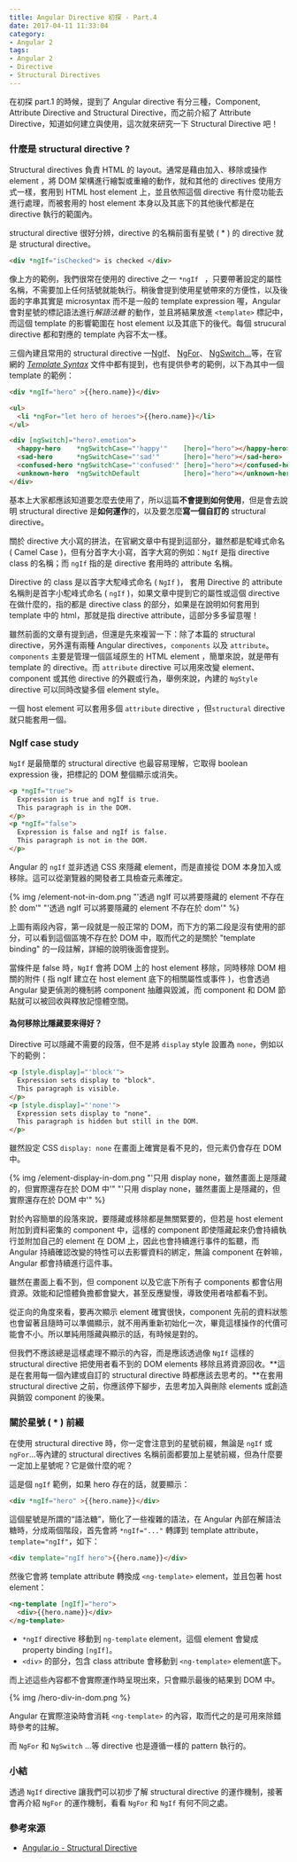 ```yaml
---
title: Angular Directive 初探 - Part.4
date: 2017-04-11 11:33:04
category:
- Angular 2
tags:
- Angular 2
- Directive
- Structural Directives
---
```


在初探 part.1 的時候，提到了 Angular directive 有分三種，Component, Attribute Directive and Structural Directive，而之前介紹了 Attribute Directive，知道如何建立與使用，這次就來研究一下 Structural Directive 吧！

### 什麼是 structural directive ?

Structural directives 負責 HTML 的 layout。通常是藉由加入、移除或操作 element ，將 DOM 架構進行繪製或重繪的動作，就和其他的 directives 使用方式一樣，套用到 HTML host element 上，並且依照這個 directive 有什麼功能去進行處理，而被套用的 host element 本身以及其底下的其他後代都是在 directive 執行的範圍內。

structural directive 很好分辨，directive 的名稱前面有星號 ( * ) 的 directive 就是 structural directive。

```html
<div *ngIf="isChecked"> is checked </div>
```

像上方的範例，我們很常在使用的 directive 之一 `*ngIf ` ，只要帶著設定的屬性名稱，不需要加上任何括號就能執行。稍後會提到使用星號帶來的方便性，以及後面的字串其實是 microsyntax 而不是一般的 template expression 喔，Angular 會對星號的標記語法進行*解語法糖* 的動作，並且將結果放進 `<template>` 標記中，而這個 template 的影響範圍在 host element 以及其底下的後代。每個 strucural directive 都和對應的 template 內容不太一樣。

三個內建且常用的 structural directive —[NgIf](https://angular.io/docs/ts/latest/guide/template-syntax.html#ngIf)、 [NgFor](https://angular.io/docs/ts/latest/guide/template-syntax.html#ngFor)、 [NgSwitch...](https://angular.io/docs/ts/latest/guide/template-syntax.html#ngSwitch)等，在官網的 [*Template Syntax*](https://angular.io/docs/ts/latest/guide/template-syntax.html) 文件中都有提到，也有提供參考的範例，以下為其中一個 template 的範例：

<!--more-->

```html
<div *ngIf="hero" >{{hero.name}}</div>

<ul>
  <li *ngFor="let hero of heroes">{{hero.name}}</li>
</ul>

<div [ngSwitch]="hero?.emotion">
  <happy-hero    *ngSwitchCase="'happy'"    [hero]="hero"></happy-hero>
  <sad-hero      *ngSwitchCase="'sad'"      [hero]="hero"></sad-hero>
  <confused-hero *ngSwitchCase="'confused'" [hero]="hero"></confused-hero>
  <unknown-hero  *ngSwitchDefault           [hero]="hero"></unknown-hero>
</div>
```

基本上大家都應該知道要怎麼去使用了，所以這篇**不會提到如何使用**，但是會去說明 structural directive 是**如何運作**的，以及要怎麼**寫一個自訂的** structural directive。

關於 directive 大小寫的拼法，在官網文章中有提到這部分，雖然都是駝峰式命名 ( Camel Case )，但有分首字大小寫，首字大寫的例如：`NgIf` 是指 directive class 的名稱；而 `ngIf` 指的是 directive 套用時的 attribute 名稱。

Directive 的 class 是以首字大駝峰式命名 ( `NgIf` )， 套用 Directive 的 attribute 名稱則是首字小駝峰式命名 ( `ngIf` )，如果文章中提到它的屬性或這個 directive 在做什麼的，指的都是 directive class 的部分，如果是在說明如何套用到 template 中的 html，那就是指 directive attribute，這部分多多留意喔！

雖然前面的文章有提到過，但還是先來複習一下：除了本篇的 structural directive，另外還有兩種 Angular directives，`components` 以及 `attribute`。`components` 主要是管理一個區域原生的 HTML  element ，簡單來說，就是帶有 template 的 directive。而 `attribute` directive 可以用來改變 element、component 或其他 directive 的外觀或行為，舉例來說，內建的 `NgStyle` directive 可以同時改變多個 element style。

一個 host element 可以套用多個 `attribute` directive ，但`structural` directive 就只能套用一個。



### NgIf case study

`NgIf` 是最簡單的 structural directive 也最容易理解，它取得 boolean expression 後，把標記的 DOM 整個顯示或消失。

```html
<p *ngIf="true">
  Expression is true and ngIf is true.
  This paragraph is in the DOM.
</p>
<p *ngIf="false">
  Expression is false and ngIf is false.
  This paragraph is not in the DOM.
</p>
```

Angular 的 `ngIf` 並非透過 CSS 來隱藏 element，而是直接從 DOM 本身加入或移除。這可以從瀏覽器的開發者工具檢查元素確定。

{% img /element-not-in-dom.png "'透過 ngIf 可以將要隱藏的 element 不存在於 dom'" "'透過 ngIf 可以將要隱藏的 element 不存在於 dom'" %}

上圖有兩段內容，第一段就是一般正常的 DOM，而下方的第二段是沒有使用的部分，可以看到這個區塊不存在於 DOM 中，取而代之的是關於 "template binding" 的一段註解，詳細的說明後面會提到。

當條件是 false 時，`NgIf` 會將 DOM 上的 host element 移除，同時移除 DOM 相關的附件 ( 指 ngIf 建立在 host element 底下的相關屬性或事件 )，也會透過 Angular 變更偵測的機制將 component 抽離與毀滅，而 component 和 DOM 節點就可以被回收與釋放記憶體空間。

#### 為何移除比隱藏要來得好？

Directive 可以隱藏不需要的段落，但不是將 `display` style 設置為 `none`，例如以下的範例：

```html
<p [style.display]="'block'">
  Expression sets display to "block".
  This paragraph is visible.
</p>
<p [style.display]="'none'">
  Expression sets display to "none".
  This paragraph is hidden but still in the DOM.
</p>
```

雖然設定 CSS `display: none` 在畫面上確實是看不見的，但元素仍會存在 DOM 中。

{% img /element-display-in-dom.png "'只用 display none，雖然畫面上是隱藏的，但實際還存在於 DOM 中'" "'只用 display none，雖然畫面上是隱藏的，但實際還存在於 DOM 中'" %}

對於內容簡單的段落來說，要隱藏或移除都是無關緊要的，但若是 host element 附加到資料密集的 component 中，這樣的 component 即使隱藏起來仍會持續執行並附加自己的 element 在 DOM 上，因此也會持續進行事件的監聽，而 Angular 持續確認改變的特性可以去影響資料的綁定，無論 component 在幹嘛，Angular 都會持續進行這件事。

雖然在畫面上看不到，但 component 以及它底下所有子 components 都會佔用資源。效能和記憶體負擔都會變大，甚至反應變慢，導致使用者啥都看不到。

從正向的角度來看，要再次顯示 element 確實很快，component 先前的資料狀態也會留著且隨時可以準備顯示，就不用再重新初始化一次，畢竟這樣操作的代價可能會不小。所以單純用隱藏與顯示的話，有時候是對的。

但我們不應該總是這樣處理不顯示的內容，而是應該透過像 `NgIf` 這樣的 structural directive 把使用者看不到的 DOM elements 移除且將資源回收。**這是在套用每一個內建或自訂的 structural directive 時都應該去思考的。**在套用 structural directive 之前，你應該停下腳步，去思考加入與刪除 elements 或創造與銷毀 component 的後果。

### 關於星號 ( * ) 前綴

在使用 structural directive 時，你一定會注意到的星號前綴，無論是 `ngIf` 或 `ngFor`...等內建的 structural directives 名稱前面都要加上星號前綴，但為什麼要一定加上星號呢？它是做什麼的呢？

這是個 `ngIf` 範例，如果 hero 存在的話，就要顯示：

```html
<div *ngIf="hero" >{{hero.name}}</div>
```

這個星號是所謂的“語法糖”，簡化了一些複雜的語法，在 Angular 內部在解語法糖時，分成兩個階段，首先會將 `*ngIf="..."` 轉譯到 template attribute，`template="ngIf"`，如下：

```html
<div template="ngIf hero">{{hero.name}}</div>
```

然後它會將 template attribute 轉換成 `<ng-template>` element，並且包著 host element：

```html
<ng-template [ngIf]="hero">
  <div>{{hero.name}}</div>
</ng-template>
```

- `*ngIf` directive 移動到 `ng-template` element，這個 element 會變成 property binding `[ngIf]`。
- `<div>` 的部分，包含 class attribute 會移動到 `<ng-template>` element底下。

而上述這些內容都不會實際運作時呈現出來，只會顯示最後的結果到 DOM 中。

{% img /hero-div-in-dom.png %}

Angular 在實際渲染時會消耗 `<ng-template>` 的內容，取而代之的是可用來除錯時參考的註解。

而 `NgFor` 和 `NgSwitch` …等 directive 也是遵循一樣的 pattern 執行的。

### 小結

透過 `NgIf` directive 讓我們可以初步了解 structural directive 的運作機制，接著會再介紹 `NgFor` 的運作機制，看看 `NgFor` 和 `NgIf` 有何不同之處。



### 參考來源

- [Angular.io - Structural Directive](https://angular.io/guide/structural-directives#structural-directives)